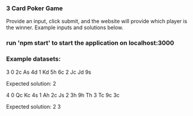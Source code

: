### 3 Card Poker Game
Provide an input, click submit, and the website will provide which player is the winner. Example inputs and solutions below.
### run 'npm start' to start the application on localhost:3000

### Example datasets:

3
0 2c As 4d
1 Kd 5h 6c
2 Jc Jd 9s

Expected solution: 2

4
0 Qc Kc 4s
1 Ah 2c Js
2 3h 9h Th
3 Tc 9c 3c

Expected solution: 2 3